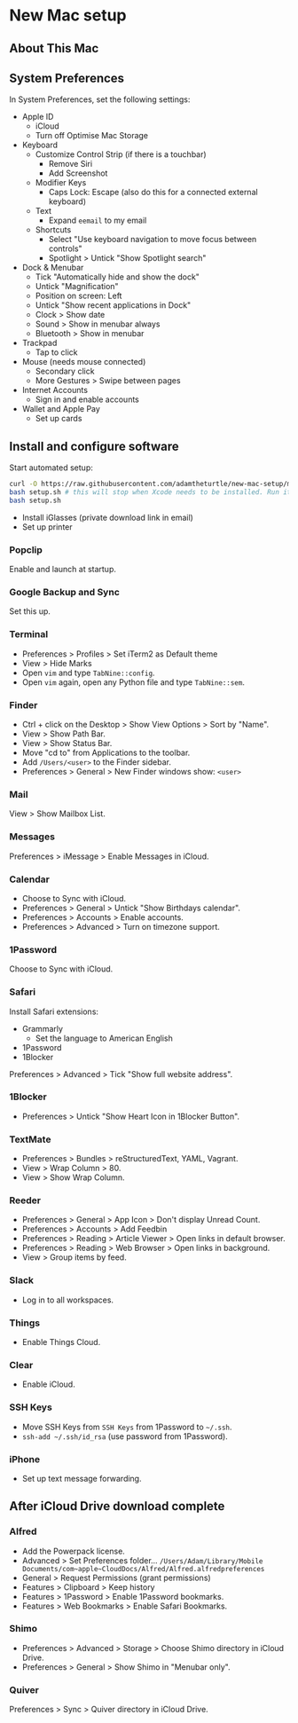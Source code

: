# New Mac setup

## About This Mac

## System Preferences

In System Preferences, set the following settings:

* Apple ID
    * iCloud
    * Turn off Optimise Mac Storage
* Keyboard
    * Customize Control Strip (if there is a touchbar)
        * Remove Siri
        * Add Screenshot
    * Modifier Keys
        * Caps Lock: Escape (also do this for a connected external keyboard)
    * Text
        * Expand `eemail` to my email
    * Shortcuts
        * Select "Use keyboard navigation to move focus between controls"
        * Spotlight > Untick "Show Spotlight search"
* Dock & Menubar
    * Tick "Automatically hide and show the dock"
    * Untick "Magnification"
    * Position on screen: Left
    * Untick "Show recent applications in Dock"
    * Clock > Show date
    * Sound > Show in menubar always
    * Bluetooth > Show in menubar
* Trackpad
    * Tap to click
* Mouse (needs mouse connected)
    * Secondary click
    * More Gestures > Swipe between pages
* Internet Accounts
    * Sign in and enable accounts
* Wallet and Apple Pay
    * Set up cards

## Install and configure software

Start automated setup:

```bash
curl -O https://raw.githubusercontent.com/adamtheturtle/new-mac-setup/master/setup.sh
bash setup.sh # this will stop when Xcode needs to be installed. Run it again after that:
bash setup.sh
```

* Install iGlasses (private download link in email)
* Set up printer

### Popclip

Enable and launch at startup.

### Google Backup and Sync

Set this up.

### Terminal

* Preferences > Profiles > Set iTerm2 as Default theme
* View > Hide Marks
* Open `vim` and type `TabNine::config`.
* Open `vim` again, open any Python file and type `TabNine::sem`.

### Finder

* Ctrl + click on the Desktop > Show View Options > Sort by "Name".
* View > Show Path Bar.
* View > Show Status Bar.
* Move "cd to" from Applications to the toolbar.
* Add `/Users/<user>` to the Finder sidebar.
* Preferences > General > New Finder windows show: `<user>`

### Mail

View > Show Mailbox List.

### Messages

Preferences > iMessage > Enable Messages in iCloud.

### Calendar

* Choose to Sync with iCloud.
* Preferences > General > Untick "Show Birthdays calendar".
* Preferences > Accounts > Enable accounts.
* Preferences > Advanced > Turn on timezone support.

### 1Password

Choose to Sync with iCloud.

### Safari

Install Safari extensions:

* Grammarly
    * Set the language to American English
* 1Password
* 1Blocker

Preferences > Advanced > Tick "Show full website address".

### 1Blocker

* Preferences > Untick "Show Heart Icon in 1Blocker Button".

### TextMate

* Preferences > Bundles > reStructuredText, YAML, Vagrant.
* View > Wrap Column > 80.
* View > Show Wrap Column.

### Reeder

* Preferences > General > App Icon > Don't display Unread Count.
* Preferences > Accounts > Add Feedbin
* Preferences > Reading > Article Viewer > Open links in default browser.
* Preferences > Reading > Web Browser > Open links in background.
* View > Group items by feed.

### Slack

* Log in to all workspaces.

### Things

* Enable Things Cloud.

### Clear

* Enable iCloud.

### SSH Keys

* Move SSH Keys from `SSH Keys` from 1Password to `~/.ssh`.
* `ssh-add ~/.ssh/id_rsa` (use password from 1Password).

### iPhone

* Set up text message forwarding.

## After iCloud Drive download complete

### Alfred

* Add the Powerpack license.
* Advanced > Set Preferences folder... `/Users/Adam/Library/Mobile Documents/com~apple~CloudDocs/Alfred/Alfred.alfredpreferences`
* General > Request Permissions (grant permissions)
* Features > Clipboard > Keep history
* Features > 1Password > Enable 1Password bookmarks.
* Features > Web Bookmarks > Enable Safari Bookmarks.

### Shimo

* Preferences > Advanced > Storage > Choose Shimo directory in iCloud Drive.
* Preferences > General > Show Shimo in "Menubar only".

### Quiver

Preferences > Sync > Quiver directory in iCloud Drive.
